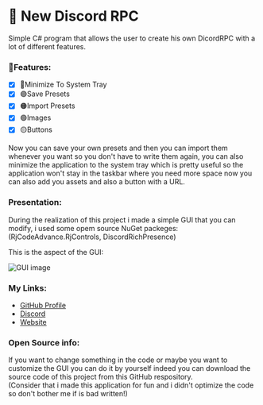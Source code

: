 # 💎 New Discord RPC

Simple C# program that allows the user to create his own DicordRPC 
with a lot of different features.

### 👑Features:
- [x] 🔵Minimize To System Tray
- [X] 🟣Save Presets
- [X] 🟠Import Presets
- [X] 🟢Images
- [X] 🟡Buttons

Now you can save your own presets and then you can import them whenever you want so you
don't have to write them again, you can also minimize the application to the system tray
which is pretty useful so the application won't stay in the taskbar where you need more space
now you can also add you assets and also a button with a URL.

### Presentation:
During the realization of this project i made a simple GUI that you can 
modify, i used some opem source NuGet packeges:
(RjCodeAdvance.RjControls, DiscordRichPresence)

This is the aspect of the GUI:

![GUI image](https://i.imgur.com/VBacdiT.png)

### My Links:
- [GitHub Profile](https://github.com/Th3Spl)
- [Discord](https://bit.ly/3OkuXMT)
- [Website](https://wanted.lol/th3spl)

### Open Source info:
If you want to change something in the code or maybe you want to 
customize the GUI you can do it by yourself indeed you can download the 
source code of this project from this GitHub respository.
<br>
(Consider that i made this application for fun and i didn't optimize the code so don't bother me if is bad written!)
